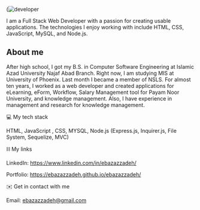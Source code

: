 (![developer](https://user-images.githubusercontent.com/85378466/136833324-52888a5c-825e-41f8-9cab-0d3281e504e8.jpg)

I am a Full Stack Web Developer with a passion for creating usable applications. The technologies I enjoy working with include HTML, CSS, JavaScript, MySQL, and Node.js.

## About me

After high school, I got my B.S. in Computer Software Engineering at Islamic Azad University Najaf Abad Branch. Right now, I am studying MIS at University of Phoenix. Last month I became a member of NSLS. For almost ten years, I worked as a web developer and created applications for eLearning, eForm, Workflow, Salary Management tool for Payam Noor University, and knowledge management. Also, I have experience in management and research for knowledge management.

💻 My tech stack

HTML, JavaScript , CSS, MYSQL, Node.js (Express.js, Inquirer.js, File System, Sequelize, MVC)

⛓ My links

LinkedIn: https://www.linkedin.com/in/ebazazzadeh/

Portfolio: https://ebazazzadeh.github.io/ebazazzadeh/


✉️ Get in contact with me

Email: ebazazzadeh@gmail.com
